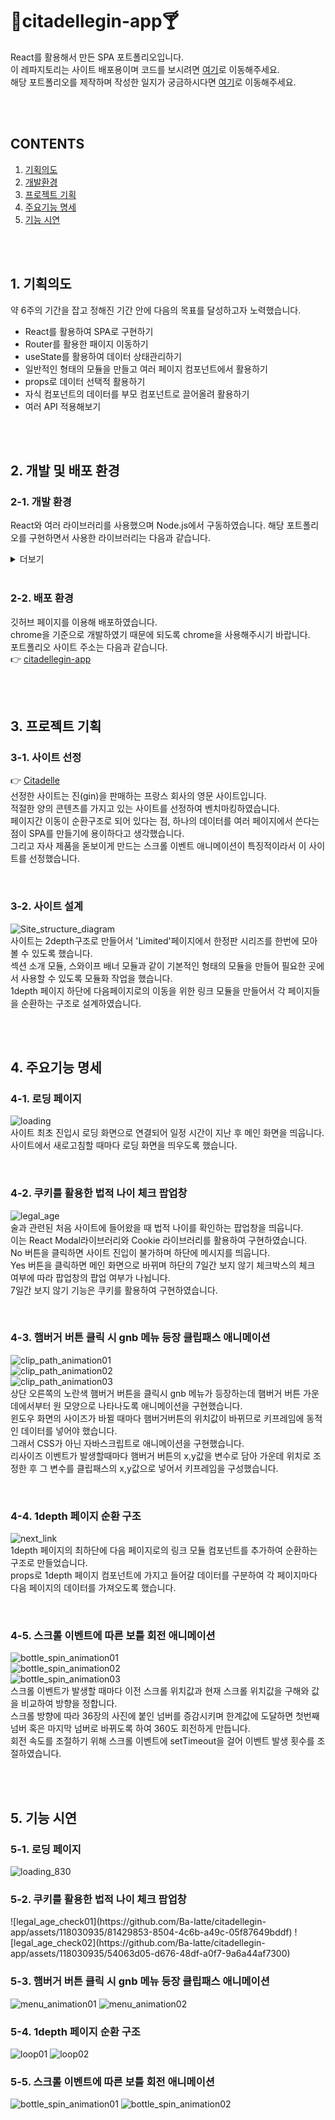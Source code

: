 # 🍹citadellegin-app🍸
React를 활용해서 만든 SPA 포트폴리오입니다.   
이 레파지토리는 사이트 배포용이며 코드를 보시려면 <a href="https://github.com/Ba-latte/FED-PJ-WBS-youj" target="_blank">여기</a>로 이동해주세요.   
해당 포트폴리오를 제작하며 작성한 일지가 궁금하시다면 <a href="https://blog.naver.com/youj_lim/223108322887" target="_blank">여기</a>로 이동해주세요.   

<br /><br />

## CONTENTS
1.	[기획의도](#1-기획의도)
2.	[개발환경](#2-개발-및-배포-환경)
3.	[프로젝트 기획](#3-프로젝트-기획)
4.	[주요기능 명세](#4-주요기능-명세)
5.	[기능 시연](#5-기능-시연)

<br /><br />

## 1. 기획의도
약 6주의 기간을 잡고 정해진 기간 안에 다음의 목표를 달성하고자 노력했습니다.

- React를 활용하여 SPA로 구현하기
- Router를 활용한 패이지 이동하기
- useState를 활용하여 데이터 상태관리하기
- 일반적인 형태의 모듈을 만들고 여러 페이지 컴포넌트에서 활용하기
- props로 데이터 선택적 활용하기
- 자식 컴포넌트의 데이터를 부모 컴포넌트로 끌어올려 활용하기
- 여러 API 적용해보기


<br /><br />

## 2. 개발 및 배포 환경
### 2-1. 개발 환경
React와 여러 라이브러리를 사용했으며 Node.js에서 구동하였습니다.
해당 포트폴리오를 구현하면서 사용한 라이브러리는 다음과 같습니다.
<details>
  <summary>더보기</summary>
  
  <!-- 한줄 띄고 더보기할 내용 쓰기 -->
  - Swiper
  - react-cookie
  - react-router-dom
  - react-modal
  - react-scroll-parallax
  - AOS
  - jQuery
  - jQuery-ui
</details>

<br />

### 2-2. 배포 환경
깃허브 페이지를 이용해 배포하였습니다.   
chrome을 기준으로 개발하였기 때문에 되도록 chrome을 사용해주시기 바랍니다.   
포트폴리오 사이트 주소는 다음과 같습니다.   
👉 <a href="https://ba-latte.github.io/citadellegin-app/" target="_blank">citadellegin-app</a>

<br /><br />

## 3. 프로젝트 기획
### 3-1. 사이트 선정
👉 <a href="https://citadellegin.com/en/" target="_blank">Citadelle</a>   
선정한 사이트는 진(gin)을 판매하는 프랑스 회사의 영문 사이트입니다.   
적절한 양의 콘텐츠를 가지고 있는 사이트를 선정하여 벤치마킹하였습니다.   
페이지간 이동이 순환구조로 되어 있다는 점, 하나의 데이터를 여러 페이지에서 쓴다는 점이 SPA를 만들기에 용이하다고 생각했습니다.   
그리고 자사 제품을 돋보이게 만드는 스크롤 이벤트 애니메이션이 특징적이라서 이 사이트를 선정했습니다.   

<br />

### 3-2. 사이트 설계
![Site_structure_diagram](https://github.com/Ba-latte/citadellegin-app/assets/118030935/759a55f1-258a-41d3-adc6-31eeb4181e70)   
사이트는 2depth구조로 만들어서 'Limited'페이지에서 한정판 시리즈를 한번에 모아 볼 수 있도록 했습니다.   
섹션 소개 모듈, 스와이프 배너 모듈과 같이 기본적인 형태의 모듈을 만들어 필요한 곳에서 사용할 수 있도록 모듈화 작업을 했습니다.   
1depth 페이지 하단에 다음페이지로의 이동을 위한 링크 모듈을 만들어서 각 페이지들을 순환하는 구조로 설계하였습니다.   

<br /><br />

## 4. 주요기능 명세
### 4-1. 로딩 페이지
![loading](https://github.com/Ba-latte/citadellegin-app/assets/118030935/1183cdc8-408b-45ab-acb7-7d14ac82053b)   
사이트 최초 진입시 로딩 화면으로 연결되어 일정 시간이 지난 후 메인 화면을 띄웁니다.   
사이트에서 새로고침할 때마다 로딩 화면을 띄우도록 했습니다.

<br />

### 4-2. 쿠키를 활용한 법적 나이 체크 팝업창
![legal_age](https://github.com/Ba-latte/citadellegin-app/assets/118030935/9330c0a7-d26c-4a53-8244-961e0dd39a0c)   
술과 관련된 처음 사이트에 들어왔을 때 법적 나이를 확인하는 팝업창을 띄웁니다.   
이는 React Modal라이브러리와 Cookie 라이브러리를 활용하여 구현하였습니다.   
No 버튼을 클릭하면 사이트 진입이 불가하며 하단에 메시지를 띄웁니다.   
Yes 버튼을 클릭하면 메인 화면으로 바뀌며 하단의 7일간 보지 않기 체크박스의 체크 여부에 따라 팝업창의 팝업 여부가 나뉩니다.   
7일간 보지 않기 기능은 쿠키를 활용하여 구현하였습니다.

<br />

### 4-3. 햄버거 버튼 클릭 시 gnb 메뉴 등장 클립패스 애니메이션   
![clip_path_animation01](https://github.com/Ba-latte/citadellegin-app/assets/118030935/9e4f1162-0604-4749-ba84-83fb31591963)   
![clip_path_animation02](https://github.com/Ba-latte/citadellegin-app/assets/118030935/52a60d0b-6238-47a1-950d-e8b8ad206508)   
![clip_path_animation03](https://github.com/Ba-latte/citadellegin-app/assets/118030935/1e8782af-55ab-4d98-a09f-ff3ff0f2923f)   
상단 오른쪽의 노란색 햄버거 버튼을 클릭시 gnb 메뉴가 등장하는데 햄버거 버튼 가운데에서부터 원 모양으로 나타나도록 애니메이션을 구현했습니다.   
윈도우 화면의 사이즈가 바뀔 때마다 햄버거버튼의 위치값이 바뀌므로 키프레임에 동적인 데이터를 넣어야 했습니다.   
그래서 CSS가 아닌 자바스크립트로 애니메이션을 구현했습니다.   
리사이즈 이벤트가 발생할때마다 햄버거 버튼의 x,y값을 변수로 담아 가운데 위치로 조정한 후 그 변수를 클립패스의 x,y값으로 넣어서 키프레임을 구성했습니다.   

<br />

### 4-4. 1depth 페이지 순환 구조
![next_link](https://github.com/Ba-latte/citadellegin-app/assets/118030935/375150b4-e4f8-4b8f-83d3-05677b10be86)   
1depth 페이지의 최하단에 다음 페이지로의 링크 모듈 컴포넌트를 추가하여 순환하는 구조로 만들었습니다.   
props로 1depth 페이지 컴포넌트에 가지고 들어갈 데이터를 구분하여 각 페이지마다 다음 페이지의 데이터를 가져오도록 했습니다.

<br />

### 4-5. 스크롤 이벤트에 따른 보틀 회전 애니메이션
![bottle_spin_animation01](https://github.com/Ba-latte/citadellegin-app/assets/118030935/9bbf403b-7d79-4e12-ba71-d78d28e60ddf)   
![bottle_spin_animation02](https://github.com/Ba-latte/citadellegin-app/assets/118030935/8ad813bb-3d42-472e-b162-dc1fde703887)   
![bottle_spin_animation03](https://github.com/Ba-latte/citadellegin-app/assets/118030935/c16e6969-60b9-4e82-a7ea-d626aeb1aa10)   
스크롤 이벤트가 발생할 때마다 이전 스크롤 위치값과 현재 스크롤 위치값을 구해와 값을 비교하여 방향을 정합니다.   
스크롤 방향에 따라 36장의 사진에 붙인 넘버를 증감시키며 한계값에 도달하면 첫번째 넘버 혹은 마지막 넘버로 바뀌도록 하여 360도 회전하게 만듭니다.   
회전 속도를 조절하기 위해 스크롤 이벤트에 setTimeout을 걸어 이벤트 발생 횟수를 조절하였습니다.   

<br /><br />

## 5. 기능 시연

### 5-1. 로딩 페이지
![loading_830](https://github.com/Ba-latte/citadellegin-app/assets/118030935/32cdf5c4-a9eb-486d-8412-4e866df85388)

### 5-2. 쿠키를 활용한 법적 나이 체크 팝업창
<p>
![legal_age_check01](https://github.com/Ba-latte/citadellegin-app/assets/118030935/81429853-8504-4c6b-a49c-05f87649bddf)
![legal_age_check02](https://github.com/Ba-latte/citadellegin-app/assets/118030935/54063d05-d676-48df-a0f7-9a6a44af7300)   
</p>

### 5-3. 햄버거 버튼 클릭 시 gnb 메뉴 등장 클립패스 애니메이션   
![menu_animation01](https://github.com/Ba-latte/citadellegin-app/assets/118030935/48accf6d-32af-4ab8-9e34-2ad6568a303e)
![menu_animation02](https://github.com/Ba-latte/citadellegin-app/assets/118030935/0e3435e3-e9ac-46c7-972f-ea273503fa91)

### 5-4. 1depth 페이지 순환 구조   
![loop01](https://github.com/Ba-latte/citadellegin-app/assets/118030935/25db6791-6403-4676-80bf-b9cb532cd1ee)
![loop02](https://github.com/Ba-latte/citadellegin-app/assets/118030935/eef105df-c67f-464d-8076-0bf015199294)   



### 5-5. 스크롤 이벤트에 따른 보틀 회전 애니메이션   
![bottle_spin_animation01](https://github.com/Ba-latte/citadellegin-app/assets/118030935/9ae7c976-1398-467c-a6a7-aa4ffc4e6e7a)
![bottle_spin_animation02](https://github.com/Ba-latte/citadellegin-app/assets/118030935/4c40b84b-652d-4fad-931e-6dac240702a6)

<br /><br />





